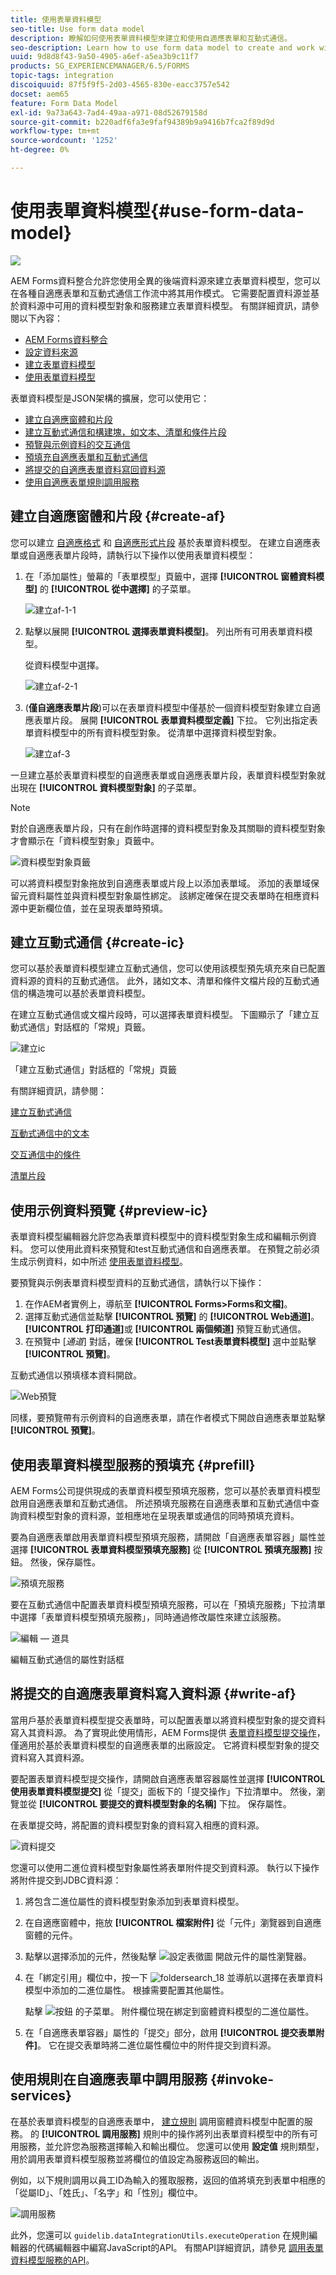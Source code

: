 ```yaml
---
title: 使用表單資料模型
seo-title: Use form data model
description: 瞭解如何使用表單資料模型來建立和使用自適應表單和互動式通信。
seo-description: Learn how to use form data model to create and work with adaptive forms and interactive communications.
uuid: 9d8d8f43-9a50-4905-a6ef-a5ea3b9c11f7
products: SG_EXPERIENCEMANAGER/6.5/FORMS
topic-tags: integration
discoiquuid: 87f5f9f5-2d03-4565-830e-eacc3757e542
docset: aem65
feature: Form Data Model
exl-id: 9a73a643-7ad4-49aa-a971-08d52679158d
source-git-commit: b220adf6fa3e9faf94389b9a9416b7fca2f89d9d
workflow-type: tm+mt
source-wordcount: '1252'
ht-degree: 0%

---
```


# 使用表單資料模型{#use-form-data-model}

![](do-not-localize/data-integeration.png)

AEM Forms資料整合允許您使用全異的後端資料源來建立表單資料模型，您可以在各種自適應表單和互動式通信工作流中將其用作模式。 它需要配置資料源並基於資料源中可用的資料模型對象和服務建立表單資料模型。 有關詳細資訊，請參閱以下內容：

* [AEM Forms資料整合](../../forms/using/data-integration.md)
* [設定資料來源](../../forms/using/configure-data-sources.md)
* [建立表單資料模型](../../forms/using/create-form-data-models.md)
* [使用表單資料模型](../../forms/using/work-with-form-data-model.md)

表單資料模型是JSON架構的擴展，您可以使用它：

* [建立自適應窗體和片段](#create-af)
* [建立互動式通信和構建塊，如文本、清單和條件片段](#create-ic)
* [預覽與示例資料的交互通信](#preview-ic)
* [預填充自適應表單和互動式通信](#prefill)
* [將提交的自適應表單資料寫回資料源](#write-af)
* [使用自適應表單規則調用服務](#invoke-services)

## 建立自適應窗體和片段 {#create-af}

您可以建立 [自適應格式](../../forms/using/creating-adaptive-form.md) 和 [自適應形式片段](../../forms/using/adaptive-form-fragments.md) 基於表單資料模型。 在建立自適應表單或自適應表單片段時，請執行以下操作以使用表單資料模型：

1. 在「添加屬性」螢幕的「表單模型」頁籤中，選擇 **[!UICONTROL 窗體資料模型]** 的 **[!UICONTROL 從中選擇]** 的子菜單。

   ![建立af-1-1](assets/create-af-1-1.png)

1. 點擊以展開 **[!UICONTROL 選擇表單資料模型]**。 列出所有可用表單資料模型。

   從資料模型中選擇。

   ![建立af-2-1](assets/create-af-2-1.png)

1. (**僅自適應表單片段**)可以在表單資料模型中僅基於一個資料模型對象建立自適應表單片段。 展開 **[!UICONTROL 表單資料模型定義]** 下拉。 它列出指定表單資料模型中的所有資料模型對象。 從清單中選擇資料模型對象。

   ![建立af-3](assets/create-af-3.png)

一旦建立基於表單資料模型的自適應表單或自適應表單片段，表單資料模型對象就出現在 **[!UICONTROL 資料模型對象]** 的子菜單。

>[!NOTE]
>
>對於自適應表單片段，只有在創作時選擇的資料模型對象及其關聯的資料模型對象才會顯示在「資料模型對象」頁籤中。

![資料模型對象頁籤](assets/data-model-objects-tab.png)

可以將資料模型對象拖放到自適應表單或片段上以添加表單域。 添加的表單域保留元資料屬性並與資料模型對象屬性綁定。 該綁定確保在提交表單時在相應資料源中更新欄位值，並在呈現表單時預填。

## 建立互動式通信 {#create-ic}

您可以基於表單資料模型建立互動式通信，您可以使用該模型預先填充來自已配置資料源的資料的互動式通信。 此外，諸如文本、清單和條件文檔片段的互動式通信的構造塊可以基於表單資料模型。

在建立互動式通信或文檔片段時，可以選擇表單資料模型。 下圖顯示了「建立互動式通信」對話框的「常規」頁籤。

![建立ic](assets/create-ic.png)

「建立互動式通信」對話框的「常規」頁籤

有關詳細資訊，請參閱：

[建立互動式通信](../../forms/using/create-interactive-communication.md)

[互動式通信中的文本](/help/forms/using/texts-interactive-communications.md)

[交互通信中的條件](/help/forms/using/conditions-interactive-communications.md)

[清單片段](/help/forms/using/lists.md)

## 使用示例資料預覽 {#preview-ic}

表單資料模型編輯器允許您為表單資料模型中的資料模型對象生成和編輯示例資料。 您可以使用此資料來預覽和test互動式通信和自適應表單。 在預覽之前必須生成示例資料，如中所述 [使用表單資料模型](../../forms/using/work-with-form-data-model.md#sample)。

要預覽與示例表單資料模型資料的互動式通信，請執行以下操作：

1. 在作AEM者實例上，導航至 **[!UICONTROL Forms>Forms和文檔]**。
1. 選擇互動式通信並點擊 **[!UICONTROL 預覽]** 的 **[!UICONTROL Web通道]**。 **[!UICONTROL 打印通道]**&#x200B;或 **[!UICONTROL 兩個頻道]** 預覽互動式通信。
1. 在預覽中 [*通道*] 對話，確保 **[!UICONTROL Test表單資料模型]** 選中並點擊 **[!UICONTROL 預覽]**。

互動式通信以預填樣本資料開啟。

![Web預覽](assets/web-preview.png)

同樣，要預覽帶有示例資料的自適應表單，請在作者模式下開啟自適應表單並點擊 **[!UICONTROL 預覽]**。

## 使用表單資料模型服務的預填充 {#prefill}

AEM Forms公司提供現成的表單資料模型預填充服務，您可以基於表單資料模型啟用自適應表單和互動式通信。 所述預填充服務在自適應表單和互動式通信中查詢資料模型對象的資料源，並相應地在呈現表單或通信的同時預填充資料。

要為自適應表單啟用表單資料模型預填充服務，請開啟「自適應表單容器」屬性並選擇 **[!UICONTROL 表單資料模型預填充服務]** 從 **[!UICONTROL 預填充服務]** 按鈕。 然後，保存屬性。

![預填充服務](assets/prefill-service.png)

要在互動式通信中配置表單資料模型預填充服務，可以在「預填充服務」下拉清單中選擇「表單資料模型預填充服務」，同時通過修改屬性來建立該服務。

![編輯 — 道具](assets/edit-ic-props.png)

編輯互動式通信的屬性對話框

## 將提交的自適應表單資料寫入資料源 {#write-af}

當用戶基於表單資料模型提交表單時，可以配置表單以將資料模型對象的提交資料寫入其資料源。 為了實現此使用情形，AEM Forms提供 [表單資料模型提交操作](../../forms/using/configuring-submit-actions.md)，僅適用於基於表單資料模型的自適應表單的出廠設定。 它將資料模型對象的提交資料寫入其資料源。

要配置表單資料模型提交操作，請開啟自適應表單容器屬性並選擇 **[!UICONTROL 使用表單資料模型提交]** 從「提交」面板下的「提交操作」下拉清單中。 然後，瀏覽並從 **[!UICONTROL 要提交的資料模型對象的名稱]** 下拉。 保存屬性。

在表單提交時，將配置的資料模型對象的資料寫入相應的資料源。

![資料提交](assets/data-submission.png)

您還可以使用二進位資料模型對象屬性將表單附件提交到資料源。 執行以下操作將附件提交到JDBC資料源：

1. 將包含二進位屬性的資料模型對象添加到表單資料模型。
1. 在自適應窗體中，拖放 **[!UICONTROL 檔案附件]** 從「元件」瀏覽器到自適應窗體的元件。
1. 點擊以選擇添加的元件，然後點擊 ![設定表徵圖](assets/settings_icon.png) 開啟元件的屬性瀏覽器。
1. 在「綁定引用」欄位中，按一下 ![foldersearch_18](assets/foldersearch_18.png) 並導航以選擇在表單資料模型中添加的二進位屬性。 根據需要配置其他屬性。

   點擊 ![按鈕](assets/check-button.png) 的子菜單。 附件欄位現在綁定到窗體資料模型的二進位屬性。

1. 在「自適應表單容器」屬性的「提交」部分，啟用 **[!UICONTROL 提交表單附件]**。 它在提交表單時將二進位屬性欄位中的附件提交到資料源。

## 使用規則在自適應表單中調用服務 {#invoke-services}

在基於表單資料模型的自適應表單中， [建立規則](../../forms/using/rule-editor.md) 調用窗體資料模型中配置的服務。 的 **[!UICONTROL 調用服務]** 規則中的操作將列出表單資料模型中的所有可用服務，並允許您為服務選擇輸入和輸出欄位。 您還可以使用 **設定值** 規則類型，用於調用表單資料模型服務並將欄位的值設定為服務返回的輸出。

例如，以下規則調用以員工ID為輸入的獲取服務，返回的值將填充到表單中相應的「從屬ID」、「姓氏」、「名字」和「性別」欄位中。

![調用服務](assets/invoke-service.png)

此外，您還可以 `guidelib.dataIntegrationUtils.executeOperation` 在規則編輯器的代碼編輯器中編寫JavaScript的API。 有關API詳細資訊，請參見 [調用表單資料模型服務的API](/help/forms/using/invoke-form-data-model-services.md)。

